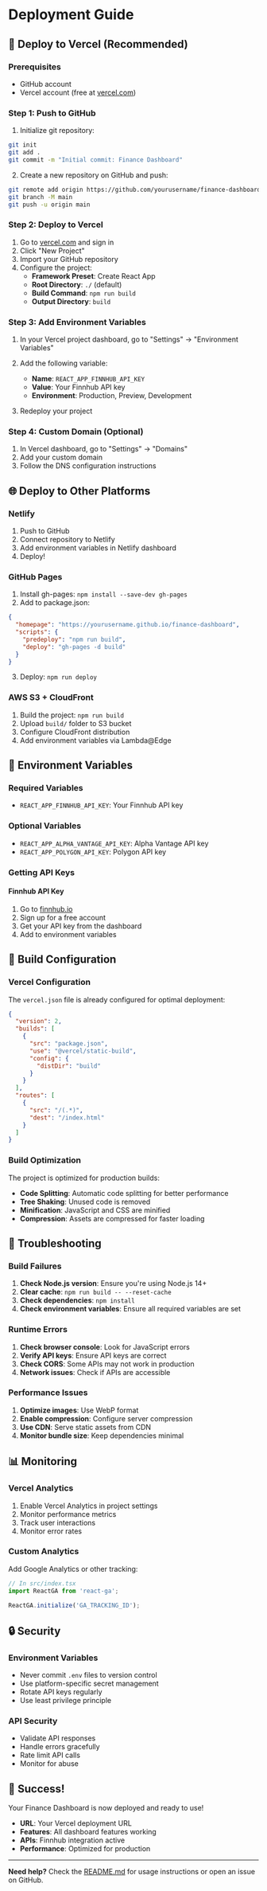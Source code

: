 # Deployment Guide

## 🚀 Deploy to Vercel (Recommended)

### Prerequisites
- GitHub account
- Vercel account (free at [vercel.com](https://vercel.com))

### Step 1: Push to GitHub

1. Initialize git repository:
```bash
git init
git add .
git commit -m "Initial commit: Finance Dashboard"
```

2. Create a new repository on GitHub and push:
```bash
git remote add origin https://github.com/yourusername/finance-dashboard.git
git branch -M main
git push -u origin main
```

### Step 2: Deploy to Vercel

1. Go to [vercel.com](https://vercel.com) and sign in
2. Click "New Project"
3. Import your GitHub repository
4. Configure the project:
   - **Framework Preset**: Create React App
   - **Root Directory**: `./` (default)
   - **Build Command**: `npm run build`
   - **Output Directory**: `build`

### Step 3: Add Environment Variables

1. In your Vercel project dashboard, go to "Settings" → "Environment Variables"
2. Add the following variable:
   - **Name**: `REACT_APP_FINNHUB_API_KEY`
   - **Value**: Your Finnhub API key
   - **Environment**: Production, Preview, Development

3. Redeploy your project

### Step 4: Custom Domain (Optional)

1. In Vercel dashboard, go to "Settings" → "Domains"
2. Add your custom domain
3. Follow the DNS configuration instructions

## 🌐 Deploy to Other Platforms

### Netlify

1. Push to GitHub
2. Connect repository to Netlify
3. Add environment variables in Netlify dashboard
4. Deploy!

### GitHub Pages

1. Install gh-pages: `npm install --save-dev gh-pages`
2. Add to package.json:
```json
{
  "homepage": "https://yourusername.github.io/finance-dashboard",
  "scripts": {
    "predeploy": "npm run build",
    "deploy": "gh-pages -d build"
  }
}
```
3. Deploy: `npm run deploy`

### AWS S3 + CloudFront

1. Build the project: `npm run build`
2. Upload `build/` folder to S3 bucket
3. Configure CloudFront distribution
4. Add environment variables via Lambda@Edge

## 🔧 Environment Variables

### Required Variables

- `REACT_APP_FINNHUB_API_KEY`: Your Finnhub API key

### Optional Variables

- `REACT_APP_ALPHA_VANTAGE_API_KEY`: Alpha Vantage API key
- `REACT_APP_POLYGON_API_KEY`: Polygon API key

### Getting API Keys

#### Finnhub API Key
1. Go to [finnhub.io](https://finnhub.io)
2. Sign up for a free account
3. Get your API key from the dashboard
4. Add to environment variables

## 📝 Build Configuration

### Vercel Configuration

The `vercel.json` file is already configured for optimal deployment:

```json
{
  "version": 2,
  "builds": [
    {
      "src": "package.json",
      "use": "@vercel/static-build",
      "config": {
        "distDir": "build"
      }
    }
  ],
  "routes": [
    {
      "src": "/(.*)",
      "dest": "/index.html"
    }
  ]
}
```

### Build Optimization

The project is optimized for production builds:

- **Code Splitting**: Automatic code splitting for better performance
- **Tree Shaking**: Unused code is removed
- **Minification**: JavaScript and CSS are minified
- **Compression**: Assets are compressed for faster loading

## 🚨 Troubleshooting

### Build Failures

1. **Check Node.js version**: Ensure you're using Node.js 14+
2. **Clear cache**: `npm run build -- --reset-cache`
3. **Check dependencies**: `npm install`
4. **Check environment variables**: Ensure all required variables are set

### Runtime Errors

1. **Check browser console**: Look for JavaScript errors
2. **Verify API keys**: Ensure API keys are correct
3. **Check CORS**: Some APIs may not work in production
4. **Network issues**: Check if APIs are accessible

### Performance Issues

1. **Optimize images**: Use WebP format
2. **Enable compression**: Configure server compression
3. **Use CDN**: Serve static assets from CDN
4. **Monitor bundle size**: Keep dependencies minimal

## 📊 Monitoring

### Vercel Analytics

1. Enable Vercel Analytics in project settings
2. Monitor performance metrics
3. Track user interactions
4. Monitor error rates

### Custom Analytics

Add Google Analytics or other tracking:

```javascript
// In src/index.tsx
import ReactGA from 'react-ga';

ReactGA.initialize('GA_TRACKING_ID');
```

## 🔒 Security

### Environment Variables

- Never commit `.env` files to version control
- Use platform-specific secret management
- Rotate API keys regularly
- Use least privilege principle

### API Security

- Validate API responses
- Handle errors gracefully
- Rate limit API calls
- Monitor for abuse

## 🎉 Success!

Your Finance Dashboard is now deployed and ready to use! 

- **URL**: Your Vercel deployment URL
- **Features**: All dashboard features working
- **APIs**: Finnhub integration active
- **Performance**: Optimized for production

---

**Need help?** Check the [README.md](README.md) for usage instructions or open an issue on GitHub.
